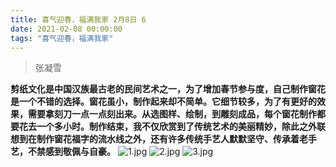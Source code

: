 ```yaml
---
title: 喜气迎春，福满我家 2月8日 6
date: 2021-02-08 00:00:00
tags: "喜气迎春，福满我家"
---
```

> 张凝雪

**剪纸文化是中国汉族最古老的民间艺术之一，为了增加春节参与度，自己制作窗花是一个不错的选择。窗花虽小，制作起来却不简单。它细节较多，为了有更好的效果，需要拿刻刀一点一点刻出来。从选图样、绘制，到雕刻成品，每个窗花制作都要花去一个多小时。制作结束，我不仅欣赏到了传统艺术的美丽精妙，除此之外联想到在制作窗花福字的流水线之外，还有许多传统手艺人默默坚守、传承着老手艺，不禁感到敬佩与自豪。**
![1.jpg](https://i.loli.net/2021/02/09/ZorEWQS9K7cJXHv.jpg)
![2.jpg](https://i.loli.net/2021/02/09/umFIYMqvD26c7Xa.jpg)
![3.jpg](https://i.loli.net/2021/02/09/83QM4S1boFOtZGP.jpg)

